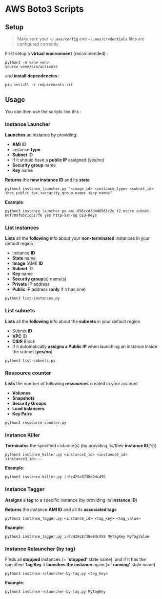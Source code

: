 # AWS Boto3 Scripts

## Setup

> Make sure your <b>`~/.aws/config`</b> and <b>`~/.aws/credentials`</b> files are configured correctly.

First setup a **virtual environment** (recommended) :
```
python3 -m venv venv
source venv/bin/activate
```

and **install dependencies** :

```
pip install -r requirements.txt
```

## Usage

You can then use the scripts like this :

### Instance Launcher

**Launches** an instance by providing:
- **AMI** ID
- Instance **type**
- **Subnet** ID
- If it should have a **public IP** assigned (yes/no)
- **Security group** name
- **Key** name

**Returns** the **new instance ID** and its **state**

```
python3 instance_launcher.py "<image_id> <instance_type> <subnet_id> <has_public_ip> <security_group_name> <key_name>"
```
**Example**:
```
python3 instance_launcher.py ami-096ccd3d4d0561c2e t2.micro subnet-06f709f8bc1cb17f6 yes http-ssh-sg CEU-Keys
```

### List instances
**Lists** all the **following** info about your **non-terminated** instances in your default region :

- Instance **ID**
- **State** name
- **Image** (AMI) **ID**
- **Subnet** ID
- **Key** name
- **Security group**(s) name(s)
- **Private** IP address
- **Public** IP address (**only** if it has one)

```
python3 list-instances.py
```


### List subnets
**Lists** all the **following** info about the **subnets** in your default region

- Subnet **ID**
- **VPC** ID
- **CIDR** Block
- If it automatically **assigns a Public IP** when launching an instance inside the subnet (**yes/no**)

```
python3 list-subnets.py
```

### Ressource counter
**Lists** the number of following **ressources** created in your account

- **Volumes**
- **Snapshots**
- **Security Groups**
- **Load balancers**
- **Key Pairs**

```
python3 ressource-counter.py
```

### Instance Killer

**Terminates** the specified instance(s) (by providing its/their **instance ID**('s))

```
python3 instance_killer.py <instance1_id> <instance2_id> <instance3_id>...
```
**Example**:
```
python3 instance-killer.py i-0c429c8738e9dc459
```

### Instance Tagger
**Assigns** a **tag** to a specific instance (by providing its **instance ID**)

**Returns** the instance **AMI ID** and all its **associated tags**

```
python3 instance_tagger.py <instance_id> <tag_key> <tag_value>
```
**Example**:
```
python3 instance_tagger.py i-0c429c8738e9dc459 MyTagKey MyTagValue
```

### Instance Relauncher (by tag)
Finds all **stopped** instances (= **'stopped'** state name), and if it has the specified **Tag Key** it **launches the instance** again (= **'running'** state name)
```
python3 instance-relauncher-by-tag.py <tag_key>
```
**Example**:
```
python3 instance-relauncher-by-tag.py MyTagKey
```